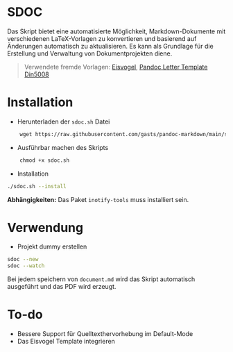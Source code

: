 
# SDOC
Das Skript bietet eine automatisierte Möglichkeit, Markdown-Dokumente mit verschiedenen LaTeX-Vorlagen zu konvertieren und basierend auf Änderungen automatisch zu aktualisieren. Es kann als Grundlage für die Erstellung und Verwaltung von Dokumentprojekten diene.

> Verwendete fremde Vorlagen: [Eisvogel](https://github.com/Wandmalfarbe/pandoc-latex-template), [Pandoc Letter Template Din5008](https://github.com/benedictdudel/pandoc-letter-din5008)

# Installation
* Herunterladen der ```sdoc.sh``` Datei
```sh
    wget https://raw.githubusercontent.com/gasts/pandoc-markdown/main/sdoc.sh
```
* Ausführbar machen des Skripts
```sh
    chmod +x sdoc.sh
```
* Installation
```sh
./sdoc.sh --install
```

**Abhängigkeiten:** Das Paket ```inotify-tools``` muss installiert sein.

# Verwendung
* Projekt dummy erstellen
```sh
sdoc --new
sdoc --watch
```
Bei jedem speichern von ```document.md``` wird das Skript automatisch ausgeführt und das PDF wird erzeugt.

# To-do
* Bessere Support für Quelltexthervorhebung im Default-Mode
* Das Eisvogel Template integrieren